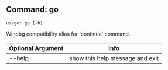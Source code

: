 ## Command: go ##
```
usage: go [-h]
```
Windbg compatibility alias for 'continue' command.  

| Optional Argument | Info |
|---------------------|------|
| --help | show this help message and exit |


